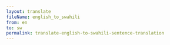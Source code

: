```yaml
--- 
layout: translate 
fileName: english_to_swahili 
from: en
to: sw 
permalink: translate-english-to-swahili-sentence-translation
---
```

